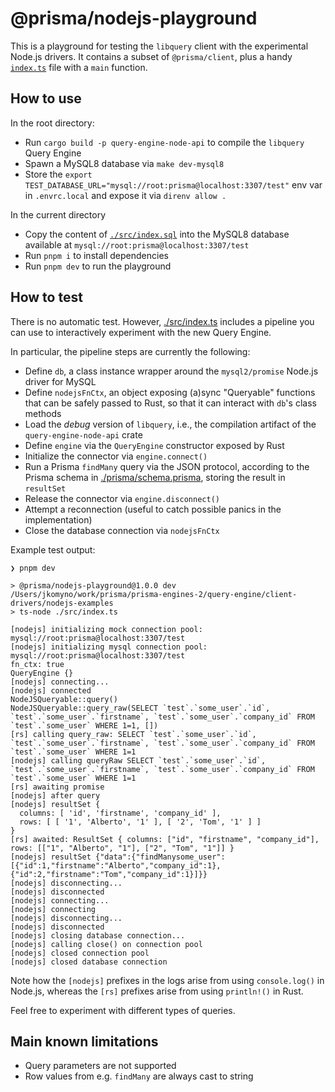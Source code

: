 # @prisma/nodejs-playground

This is a playground for testing the `libquery` client with the experimental Node.js drivers.
It contains a subset of `@prisma/client`, plus a handy [`index.ts`](./src/index.ts) file with a `main` function.

## How to use

In the root directory:
  - Run `cargo build -p query-engine-node-api` to compile the `libquery` Query Engine
  - Spawn a MySQL8 database via `make dev-mysql8`
  - Store the `export TEST_DATABASE_URL="mysql://root:prisma@localhost:3307/test"` env var in `.envrc.local` and expose it via `direnv allow .`

In the current directory
  - Copy the content of [`./src/index.sql`](./src/index.sql) into the MySQL8 database available at `mysql://root:prisma@localhost:3307/test`
  - Run `pnpm i` to install dependencies
  - Run `pnpm dev` to run the playground

## How to test

There is no automatic test. However, [./src/index.ts](./src/index.ts) includes a pipeline you can use to interactively experiment with the new Query Engine.

In particular, the pipeline steps are currently the following:

- Define `db`, a class instance wrapper around the `mysql2/promise` Node.js driver for MySQL
- Define `nodejsFnCtx`, an object exposing (a)sync "Queryable" functions that can be safely passed to Rust, so that it can interact with `db`'s class methods
- Load the *debug* version of `libquery`, i.e., the compilation artifact of the `query-engine-node-api` crate
- Define `engine` via the `QueryEngine` constructor exposed by Rust
- Initialize the connector via `engine.connect()`
- Run a Prisma `findMany` query via the JSON protocol, according to the Prisma schema in [./prisma/schema.prisma](./prisma/schema.prisma), storing the result in `resultSet`
- Release the connector via `engine.disconnect()`
- Attempt a reconnection (useful to catch possible panics in the implementation)
- Close the database connection via `nodejsFnCtx`

Example test output:

```
❯ pnpm dev

> @prisma/nodejs-playground@1.0.0 dev /Users/jkomyno/work/prisma/prisma-engines-2/query-engine/client-drivers/nodejs-examples
> ts-node ./src/index.ts

[nodejs] initializing mock connection pool: mysql://root:prisma@localhost:3307/test
[nodejs] initializing mysql connection pool: mysql://root:prisma@localhost:3307/test
fn_ctx: true
QueryEngine {}
[nodejs] connecting...
[nodejs] connected
NodeJSQueryable::query()
NodeJSQueryable::query_raw(SELECT `test`.`some_user`.`id`, `test`.`some_user`.`firstname`, `test`.`some_user`.`company_id` FROM `test`.`some_user` WHERE 1=1, [])
[rs] calling query_raw: SELECT `test`.`some_user`.`id`, `test`.`some_user`.`firstname`, `test`.`some_user`.`company_id` FROM `test`.`some_user` WHERE 1=1
[nodejs] calling queryRaw SELECT `test`.`some_user`.`id`, `test`.`some_user`.`firstname`, `test`.`some_user`.`company_id` FROM `test`.`some_user` WHERE 1=1
[rs] awaiting promise
[nodejs] after query
[nodejs] resultSet {
  columns: [ 'id', 'firstname', 'company_id' ],
  rows: [ [ '1', 'Alberto', '1' ], [ '2', 'Tom', '1' ] ]
}
[rs] awaited: ResultSet { columns: ["id", "firstname", "company_id"], rows: [["1", "Alberto", "1"], ["2", "Tom", "1"]] }
[nodejs] resultSet {"data":{"findManysome_user":[{"id":1,"firstname":"Alberto","company_id":1},{"id":2,"firstname":"Tom","company_id":1}]}}
[nodejs] disconnecting...
[nodejs] disconnected
[nodejs] connecting...
[nodejs] connecting
[nodejs] disconnecting...
[nodejs] disconnected
[nodejs] closing database connection...
[nodejs] calling close() on connection pool
[nodejs] closed connection pool
[nodejs] closed database connection
```

Note how the `[nodejs]` prefixes in the logs arise from using `console.log()` in Node.js, whereas the `[rs]` prefixes arise from using `println!()` in Rust.

Feel free to experiment with different types of queries.

## Main known limitations

- Query parameters are not supported
- Row values from e.g. `findMany` are always cast to string
